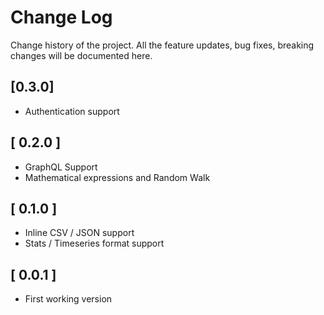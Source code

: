 # Change Log

Change history of the project. All the feature updates, bug fixes, breaking changes will be documented here.

## [0.3.0]

- Authentication support

## [ 0.2.0 ]

- GraphQL Support
- Mathematical expressions and Random Walk

## [ 0.1.0 ]

- Inline CSV / JSON support
- Stats / Timeseries format support

## [ 0.0.1 ]

- First working version
